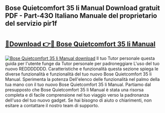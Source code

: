 ## Bose Quietcomfort 35 Ii Manual Download gratuit PDF - Part-43O Italiano Manuale del proprietario del servizio pir1f

# <h2><a href="http://dfbmqqq.blite.top/?on=Bose+Quietcomfort+35+Ii+Manual">🔗Download 👉🔴 Bose Quietcomfort 35 Ii Manual</a></h2>

[![Bose Quietcomfort 35 Ii Manual download](https://i.imgur.com/lujVjoI.png)](http://dfbmqqq.blite.top/?on=Bose+Quietcomfort+35+Ii+Manual)
Il tuo Tutor personale questa guida per l'utente funge da Tutor personale per padroneggiare L'uso del tuo nuovo REDDDDDDD. Caratteristiche e funzionalità questa sezione spiega le diverse funzionalità e funzionalità del tuo nuovo Bose Quietcomfort 35 Ii Manual. Sperimenta la potenza Dell'elenco delle funzionalità nel palmo della tua mano con il tuo nuovo Bose Quietcomfort 35 Ii Manual. Partiamo dal presupposto che Bose Quietcomfort 35 Ii Manual è stata una risorsa completa e di facile comprensione nel tuo viaggio verso la padronanza dell'uso del tuo nuovo gadget. Se hai bisogno di aiuto o chiarimenti, non esitare a contattare il nostro team di supporto.
